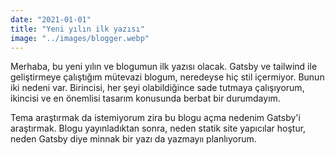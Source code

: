 ```yaml
---
date: "2021-01-01"
title: "Yeni yılın ilk yazısı"
image: "../images/blogger.webp"
---
```


Merhaba, bu yeni yılın ve blogumun ilk yazısı olacak. Gatsby ve tailwind ile geliştirmeye çalıştığım mütevazi blogum,
neredeyse hiç stil içermiyor. Bunun iki nedeni var. Birincisi, her şeyi olabildiğince sade tutmaya çalışıyorum, ikincisi ve en önemlisi tasarım konusunda berbat bir durumdayım.

Tema araştırmak da istemiyorum zira bu blogu açma nedenim Gatsby'i araştırmak. Blogu yayınladıktan sonra, neden statik site yapıcılar hoştur, neden Gatsby diye minnak bir yazı da yazmayıı planlıyorum.

